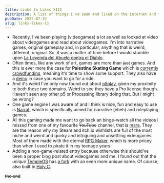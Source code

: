 ```yaml
---
title: Links to Likes XIII
description: A list of things I've seen and liked on the internet and try to share regularly.
pubDate: 2025-07-19
slug: links-likes-13
---
```


- Recently, I've been playing (videogames) a lot as well as looked at video about videogames and read about videogames. I'm into narrative games, original gameplay and, in particular, anything that is weird, different, original. So, it was a matter of time before I would stumble upon [La Leyenda del Abuelo contra el Diablo](https://abuelo-vs-diablo.com/).
- Often times, like any work of art, games are more than ~~just~~ games. And this is ever more the case for **Palestine Skating Game** which is [currently crowdfunding](https://www.gofundme.com/f/palestine-skating-game-fundraiser), meaning it's time to show some support. They also have a [demo](https://palestineskatinggame.itch.io/prototype3) in case you want to go for a ride.
- And it's weird I've only now found out about [p5play](https://p5play.org/index.html), given my proximity to both these two domains. Weird to see they have a Pro license though. Haven't seen any other p5 or Processing library doing that. But I might be wrong?
- One game engine I was aware of and I think is nice, fun and easy to use is [Narrat](https://narrat.dev/), which is specifically aimed for narrative (eheh) and roleplaying games.
- All this gaming made me want to go back an binge-watch all the videos I missed from one of my favourite ~~YouTube~~ channel, that is [mara](https://www.youtube.com/@maraganger). They are the reason why my Steam and itch.io wishlists are full of the most niche and weird and quirky and intriguing and unsettling videogames. Most of them made with the eternal [RPG Maker](https://www.rpgmakerweb.com/downloads), which is more pricey than when I used to pirate it in my teenage years.
- Adding a non-game-related entry because otherwise this should've been a proper blog post about videogames and me. I found out that the *unique* [TempleOS](https://templeos.org/) has [a fork](https://zealos.net/) with an even more unique name. Of course, also built in [Holy C](https://holyc-lang.com/).

~~the end~~
